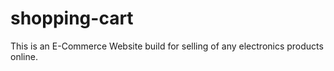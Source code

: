 # shopping-cart
This is an E-Commerce Website build for selling of any electronics products online.
